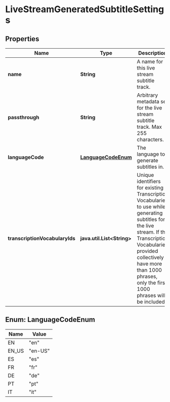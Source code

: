 

# LiveStreamGeneratedSubtitleSettings

## Properties

Name | Type | Description | Notes
------------ | ------------- | ------------- | -------------
**name** | **String** | A name for this live stream subtitle track. |  [optional]
**passthrough** | **String** | Arbitrary metadata set for the live stream subtitle track. Max 255 characters. |  [optional]
**languageCode** | [**LanguageCodeEnum**](#LanguageCodeEnum) | The language to generate subtitles in. |  [optional]
**transcriptionVocabularyIds** | **java.util.List&lt;String&gt;** | Unique identifiers for existing Transcription Vocabularies to use while generating subtitles for the live stream. If the Transcription Vocabularies provided collectively have more than 1000 phrases, only the first 1000 phrases will be included. |  [optional]



## Enum: LanguageCodeEnum

Name | Value
---- | -----
EN | &quot;en&quot;
EN_US | &quot;en-US&quot;
ES | &quot;es&quot;
FR | &quot;fr&quot;
DE | &quot;de&quot;
PT | &quot;pt&quot;
IT | &quot;it&quot;



